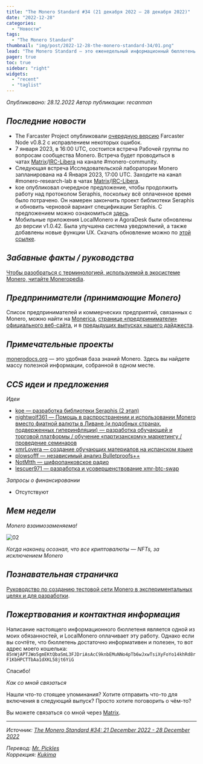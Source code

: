 ```yaml
---
title: "The Monero Standard #34 (21 декабря 2022 — 28 декабря 2022)"
date: "2022-12-28"
categories:
  - "Новости"
tags:
  - "The Monero Standard"
thumbnail: "img/post/2022-12-28-the-monero-standard-34/01.png"
lead: "The Monero Standard — это еженедельный информационный бюллетень от p2p торговой платформы LocalMonero обо всём, что касается Monero."
pager: true
toc: true
sidebar: "right"
widgets:
  - "recent"
  - "taglist"
---
```


_Опубликовано: 28.12.2022_
_Автор публикации: recanman_

## _Последние новости_

- The Farcaster Project опубликовали [очередную версию](https://github.com/farcaster-project/farcaster-node/releases/tag/v0.8.2) Farcaster Node v0.8.2 с исправлением некоторых ошибок.
- 7 января 2023, в 16:00 UTC, состоится встреча Рабочей группы по вопросам сообщества Monero. Встреча будет проводиться в чатах [Matrix](https://matrix.to/#/#monero-community:monero.social)/[IRC-Libera](irc://irc.libera.chat/#monero-community) на канале #monero-community.
- Следующая встреча Исследовательской лаборатории Monero запланирована на 4 Января 2023, 17:00 UTC. Заходите на канал #monero-research-lab в чатах [Matrix](https://matrix.to/#/#monero-research-lab:monero.social)/[IRC-Libera](irc://irc.libera.chat/#monero-research-lab).
- koe опубликовал очередное предложение, чтобы продолжить работу над протоколом Seraphis, поскольку всё оплаченное время было потрачено. Он намерен закончить проект библиотеки Seraphis и обновить черновой вариант спецификации Seraphis. С предложением можно ознакомиться [здесь](https://repo.getmonero.org/monero-project/ccs-proposals/-/merge_requests/369).
- Мобильные приложения LocalMonero и AgoraDesk были обновлены до версии v1.0.42. Была улучшена система уведомлений, а также добавлены новые функции UX. Скачать обновление можно по [этой ссылке](https://github.com/AgoraDesk-LocalMonero/agoradesk-app-foss/releases/tag/v1.0.42).

## _Забавные факты / руководства_

[Чтобы разобраться с терминологией, используемой в экосистеме Monero¸ читайте Moneropedia](https://www.getmonero.org/resources/moneropedia/).

## _Предприниматели (принимающие Monero)_

Список предпринимателей и коммерческих предприятий, связанных с Monero, можно найти на [Monerica](https://monerica.com/), [странице «предприниматели» официального веб-сайта](https://getmonero.org/community/merchants/), и в [предыдущих выпусках нашего дайджеста](https://localmonero.co/nojs/the-monero-standard).

## _Примечательные проекты_

[monerodocs.org](https://monerodocs.org/) — это удобная база знаний Monero. Здесь вы найдете массу полезной информации, собранной в одном месте.

## _CCS идеи и предложения_

*Идеи*

- [koe — разработка библиотеки Seraphis (2 этап)](https://repo.getmonero.org/monero-project/ccs-proposals/-/merge_requests/369)
- [nightwolf361 — Помощь в распространении и использовании Monero вместо фиатной валюты в Ливане (и подобных странах, подверженных гиперинфляции) — разработка обучающей и торговой платформы / обучение «партизанскому» маркетингу / проведение семинаров](https://repo.getmonero.org/monero-project/ccs-proposals/-/merge_requests/367)
- [xmrLovera — создание обучающих материалов на испанском языке](https://repo.getmonero.org/monero-project/ccs-proposals/-/merge_requests/366)
- [plowsofff — независимый анализ Bulletproofs++](https://repo.getmonero.org/monero-project/ccs-proposals/-/merge_requests/358)
- [NotMtth — шифропанковское радио](https://repo.getmonero.org/monero-project/ccs-proposals/-/merge_requests/357)
- [lescuer971 — разработка и усовершенствование xmr-btc-swap](https://repo.getmonero.org/monero-project/ccs-proposals/-/merge_requests/355)

*Запросы о финансировании*

- Отсутствуют

## *Мем недели*

*Monero взаимозаменяема!*

![02](/img/post/2022-12-28-the-monero-standard-34/02.png)

_Когда наконец осознал, что все криптовалюты — NFTs, за исключением Monero_

## _Познавательная страничка_

[Руководство по созданию тестовой сети Monero в экспериментальных целях и для разработки](https://github.com/moneroexamples/private-testnet).

## _Пожертвования и контактная информация_

Написание настоящего информационного бюллетеня является одной из моих обязанностей, и LocalMonero оплачивает эту работу. Однако если вы сочтёте, что бюллетень достаточно информативен и полезен, то вот адрес моего кошелька:  
`85nWjAPTJWo5gmEKtQbaSmL3FJDriAsAcC9knbEMuNNo4pTb6wJxwTsiXyFoYo14khRd8rF1KbHPCTTbAa1dXKL58jt6YiG`

Спасибо!

*Как со мной связаться*

Нашли что-то стоящее упоминания? Хотите отправить что-то для включения в следующий выпуск? Просто хотите поговорить о чём-то?

Вы можете связаться со мной через [Matrix](https://matrix.to/#/@recanman:agoradesk.com).

---

_Источник: [The Monero Standard #34: 21 December 2022 - 28 December 2022](https://localmonero.co/the-monero-standard/weekly/34)_

_Перевод: [Mr. Pickles](https://t.me/v1docq47)_  
_Коррекция: [Kukima](https://t.me/Kukima)_
